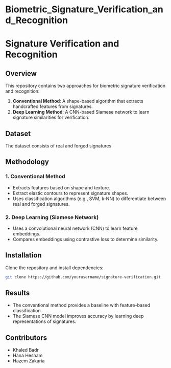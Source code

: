 # Biometric_Signature_Verification_and_Recognition
# Signature Verification and Recognition

## Overview
This repository contains two approaches for biometric signature verification and recognition:

1. **Conventional Method**: A shape-based algorithm that extracts handcrafted features from signatures.
2. **Deep Learning Method**: A CNN-based Siamese network to learn signature similarities for verification.

## Dataset
The dataset consists of real and forged signatures


## Methodology
### 1. Conventional Method
- Extracts features based on shape and texture.
- Extract elastic contours to represent signature shapes.
- Uses classification algorithms (e.g., SVM, k-NN) to differentiate between real and forged signatures.

### 2. Deep Learning (Siamese Network)
- Uses a convolutional neural network (CNN) to learn feature embeddings.
- Compares embeddings using contrastive loss to determine similarity.

## Installation
Clone the repository and install dependencies:
```bash
git clone https://github.com/yourusername/signature-verification.git

```



## Results
- The conventional method provides a baseline with feature-based classification.
- The Siamese CNN model improves accuracy by learning deep representations of signatures.

## Contributors
- Khaled Badr
- Hana Hesham
- Hazem Zakaria


